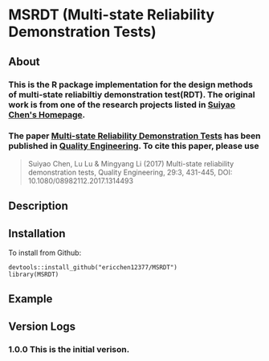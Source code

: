 # MSRDT (Multi-state Reliability Demonstration Tests)
## About
### This is the R package implementation for the design methods of multi-state reliabiltiy demonstration test(RDT). The original work is from one of the research projects listed in [Suiyao Chen's Homepage](https://sites.google.com/mail.usf.edu/suiyaochen-professional/publication?authuser=0). 
### The paper [Multi-state Reliability Demonstration Tests](https://www.researchgate.net/publication/315955046_Multi-State_Reliability_Demonstration_Tests) has been published in [Quality Engineering](https://www.tandfonline.com/eprint/6aSdzucbThJSnxZMZira/full). To cite this paper, please use 
> Suiyao Chen, Lu Lu & Mingyang Li (2017) Multi-state reliability demonstration tests, Quality Engineering, 29:3, 431-445, DOI: 10.1080/08982112.2017.1314493
## Description

## Installation
To install from Github:
```
devtools::install_github("ericchen12377/MSRDT")
library(MSRDT)
```
## Example
## Version Logs
### 1.0.0 This is the initial verison.
